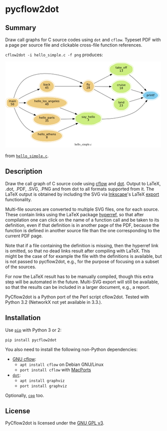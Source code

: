 # pycflow2dot


## Summary

Draw call graphs for C source codes using `dot` and `cflow`.
Typeset PDF with a page per source file and clickable cross-file
function references.

`cflow2dot -i hello_simple.c -f png` produces:

![](https://raw.githubusercontent.com/johnyf/binaries/master/pycflow2dot/hello_simple.png)

from [`hello_simple.c`](https://github.com/johnyf/pycflow2dot/blob/master/examples/simple/hello_simple.c).


## Description

Draw the call graph of C source code using
[cflow](http://en.wikipedia.org/wiki/GNU_cflow) and
[dot](http://www.graphviz.org/).
Output to LaTeX, .dot, .PDF, .SVG, .PNG and from dot to all formats supported
from it. The LaTeX output is obtained by including the SVG via
[Inkscape](http://inkscape.org/)'s LaTeX [export](http://mirror.math.ku.edu/tex-archive/info/svg-inkscape/InkscapePDFLaTeX.pdf)
functionality.

Multi-file sources are converted to multiple SVG files, one for each source.
These contain links using the LaTeX package
[hyperref](http://ctan.org/pkg/hyperref), so that after compilation
one can click on the name of a function call and be taken to its definition,
even if that definition is in another page of the PDF, because the function
is defined in another source file than the one corresponding to the current
PDF page.

Note that if a file containing the definition is missing, then the hyperref link
is omitted, so that no dead links result after compiling with LaTeX.
This might be the case of for example the file with the definitions is
available, but is not passed to pycflow2dot, e.g., for the purpose of focusing
on a subset of the sources.

For now the LaTeX result has to be manually compiled, though this
extra step will be automated in the future. Multi-SVG export will still be
available, so that the results can be included in a larger document, e.g.,
a report.

PyCflow2dot is a Python port of the Perl script cflow2dot.
Tested with Python 3.2 (NetworkX not yet available in 3.3.).


## Installation

Use [`pip`](https://en.wikipedia.org/wiki/Pip_%28package_manager%29) with
Python 3 or 2:

`pip install pycflow2dot`

You also need to install the following non-Python dependencies:

- [GNU cflow](http://en.wikipedia.org/wiki/GNU_cflow):
  - `apt install cflow` on Debian GNU/Linux
  - `port install cflow` with [MacPorts](http://www.macports.org/)
- [`dot`](http://www.graphviz.org/):
  - `apt install graphviz`
  - `port install graphviz`

Optionally, [`cpp`](http://en.wikipedia.org/wiki/C_preprocessor) too.


## License

PyCflow2dot is licensed under the [GNU GPL v3](
    https://www.gnu.org/licenses/gpl-3.0.en.html).
